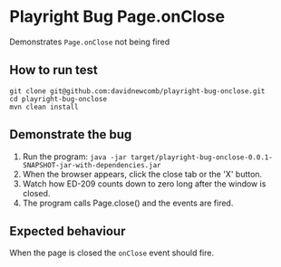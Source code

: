 # Playright Bug Page.onClose
Demonstrates `Page.onClose` not being fired

## How to run test
```
git clone git@github.com:davidnewcomb/playright-bug-onclose.git
cd playright-bug-onclose
mvn clean install
```

## Demonstrate the bug
1. Run the program: `java -jar target/playright-bug-onclose-0.0.1-SNAPSHOT-jar-with-dependencies.jar`
2. When the browser appears, click the close tab or the 'X' button.
3. Watch how ED-209 counts down to zero long after the window is closed.
4. The program calls Page.close() and the events are fired.

## Expected behaviour
When the page is closed the `onClose` event should fire.
